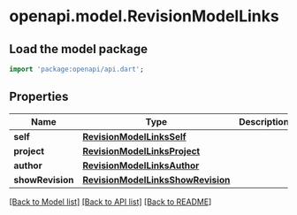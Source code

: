 # openapi.model.RevisionModelLinks

## Load the model package
```dart
import 'package:openapi/api.dart';
```

## Properties
Name | Type | Description | Notes
------------ | ------------- | ------------- | -------------
**self** | [**RevisionModelLinksSelf**](RevisionModelLinksSelf.md) |  | 
**project** | [**RevisionModelLinksProject**](RevisionModelLinksProject.md) |  | 
**author** | [**RevisionModelLinksAuthor**](RevisionModelLinksAuthor.md) |  | [optional] 
**showRevision** | [**RevisionModelLinksShowRevision**](RevisionModelLinksShowRevision.md) |  | 

[[Back to Model list]](../README.md#documentation-for-models) [[Back to API list]](../README.md#documentation-for-api-endpoints) [[Back to README]](../README.md)



